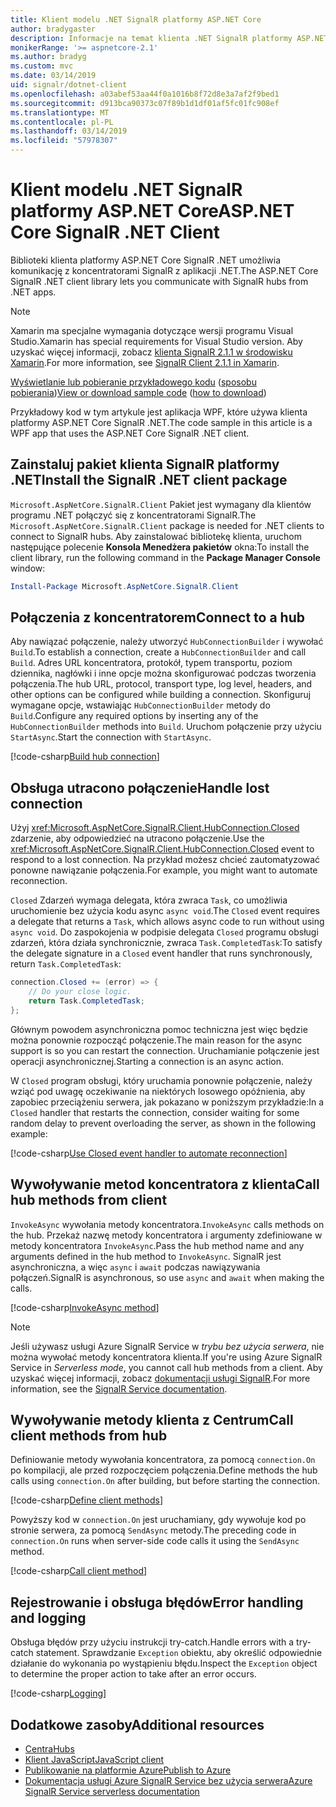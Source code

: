 ```yaml
---
title: Klient modelu .NET SignalR platformy ASP.NET Core
author: bradygaster
description: Informacje na temat klienta .NET SignalR platformy ASP.NET Core
monikerRange: '>= aspnetcore-2.1'
ms.author: bradyg
ms.custom: mvc
ms.date: 03/14/2019
uid: signalr/dotnet-client
ms.openlocfilehash: a03abef53aa44f0a1016b8f72d8e3a7af2f9bed1
ms.sourcegitcommit: d913bca90373c07f89b1d1df01af5fc01fc908ef
ms.translationtype: MT
ms.contentlocale: pl-PL
ms.lasthandoff: 03/14/2019
ms.locfileid: "57978307"
---
```

# <a name="aspnet-core-signalr-net-client"></a><span data-ttu-id="43300-103">Klient modelu .NET SignalR platformy ASP.NET Core</span><span class="sxs-lookup"><span data-stu-id="43300-103">ASP.NET Core SignalR .NET Client</span></span>

<span data-ttu-id="43300-104">Biblioteki klienta platformy ASP.NET Core SignalR .NET umożliwia komunikację z koncentratorami SignalR z aplikacji .NET.</span><span class="sxs-lookup"><span data-stu-id="43300-104">The ASP.NET Core SignalR .NET client library lets you communicate with SignalR hubs from .NET apps.</span></span>

> [!NOTE]
> <span data-ttu-id="43300-105">Xamarin ma specjalne wymagania dotyczące wersji programu Visual Studio.</span><span class="sxs-lookup"><span data-stu-id="43300-105">Xamarin has special requirements for Visual Studio version.</span></span> <span data-ttu-id="43300-106">Aby uzyskać więcej informacji, zobacz [klienta SignalR 2.1.1 w środowisku Xamarin](https://github.com/aspnet/Announcements/issues/305).</span><span class="sxs-lookup"><span data-stu-id="43300-106">For more information, see [SignalR Client 2.1.1 in Xamarin](https://github.com/aspnet/Announcements/issues/305).</span></span>

<span data-ttu-id="43300-107">[Wyświetlanie lub pobieranie przykładowego kodu](https://github.com/aspnet/Docs/tree/master/aspnetcore/signalr/dotnet-client/sample) ([sposobu pobierania](xref:index#how-to-download-a-sample))</span><span class="sxs-lookup"><span data-stu-id="43300-107">[View or download sample code](https://github.com/aspnet/Docs/tree/master/aspnetcore/signalr/dotnet-client/sample) ([how to download](xref:index#how-to-download-a-sample))</span></span>

<span data-ttu-id="43300-108">Przykładowy kod w tym artykule jest aplikacja WPF, które używa klienta platformy ASP.NET Core SignalR .NET.</span><span class="sxs-lookup"><span data-stu-id="43300-108">The code sample in this article is a WPF app that uses the ASP.NET Core SignalR .NET client.</span></span>

## <a name="install-the-signalr-net-client-package"></a><span data-ttu-id="43300-109">Zainstaluj pakiet klienta SignalR platformy .NET</span><span class="sxs-lookup"><span data-stu-id="43300-109">Install the SignalR .NET client package</span></span>

<span data-ttu-id="43300-110">`Microsoft.AspNetCore.SignalR.Client` Pakiet jest wymagany dla klientów programu .NET połączyć się z koncentratorami SignalR.</span><span class="sxs-lookup"><span data-stu-id="43300-110">The `Microsoft.AspNetCore.SignalR.Client` package is needed for .NET clients to connect to SignalR hubs.</span></span> <span data-ttu-id="43300-111">Aby zainstalować bibliotekę klienta, uruchom następujące polecenie **Konsola Menedżera pakietów** okna:</span><span class="sxs-lookup"><span data-stu-id="43300-111">To install the client library, run the following command in the **Package Manager Console** window:</span></span>

```powershell
Install-Package Microsoft.AspNetCore.SignalR.Client
```

## <a name="connect-to-a-hub"></a><span data-ttu-id="43300-112">Połączenia z koncentratorem</span><span class="sxs-lookup"><span data-stu-id="43300-112">Connect to a hub</span></span>

<span data-ttu-id="43300-113">Aby nawiązać połączenie, należy utworzyć `HubConnectionBuilder` i wywołać `Build`.</span><span class="sxs-lookup"><span data-stu-id="43300-113">To establish a connection, create a `HubConnectionBuilder` and call `Build`.</span></span> <span data-ttu-id="43300-114">Adres URL koncentratora, protokół, typem transportu, poziom dziennika, nagłówki i inne opcje można skonfigurować podczas tworzenia połączenia.</span><span class="sxs-lookup"><span data-stu-id="43300-114">The hub URL, protocol, transport type, log level, headers, and other options can be configured while building a connection.</span></span> <span data-ttu-id="43300-115">Skonfiguruj wymagane opcje, wstawiając `HubConnectionBuilder` metody do `Build`.</span><span class="sxs-lookup"><span data-stu-id="43300-115">Configure any required options by inserting any of the `HubConnectionBuilder` methods into `Build`.</span></span> <span data-ttu-id="43300-116">Uruchom połączenie przy użyciu `StartAsync`.</span><span class="sxs-lookup"><span data-stu-id="43300-116">Start the connection with `StartAsync`.</span></span>

[!code-csharp[Build hub connection](dotnet-client/sample/signalrchatclient/MainWindow.xaml.cs?name=snippet_MainWindowClass&highlight=15-17,39)]

## <a name="handle-lost-connection"></a><span data-ttu-id="43300-117">Obsługa utracono połączenie</span><span class="sxs-lookup"><span data-stu-id="43300-117">Handle lost connection</span></span>

<span data-ttu-id="43300-118">Użyj <xref:Microsoft.AspNetCore.SignalR.Client.HubConnection.Closed> zdarzenie, aby odpowiedzieć na utracono połączenie.</span><span class="sxs-lookup"><span data-stu-id="43300-118">Use the <xref:Microsoft.AspNetCore.SignalR.Client.HubConnection.Closed> event to respond to a lost connection.</span></span> <span data-ttu-id="43300-119">Na przykład możesz chcieć zautomatyzować ponowne nawiązanie połączenia.</span><span class="sxs-lookup"><span data-stu-id="43300-119">For example, you might want to automate reconnection.</span></span>

<span data-ttu-id="43300-120">`Closed` Zdarzeń wymaga delegata, która zwraca `Task`, co umożliwia uruchomienie bez użycia kodu async `async void`.</span><span class="sxs-lookup"><span data-stu-id="43300-120">The `Closed` event requires a delegate that returns a `Task`, which allows async code to run without using `async void`.</span></span> <span data-ttu-id="43300-121">Do zaspokojenia w podpisie delegata `Closed` programu obsługi zdarzeń, która działa synchronicznie, zwraca `Task.CompletedTask`:</span><span class="sxs-lookup"><span data-stu-id="43300-121">To satisfy the delegate signature in a `Closed` event handler that runs synchronously, return `Task.CompletedTask`:</span></span>

```csharp
connection.Closed += (error) => {
    // Do your close logic.
    return Task.CompletedTask;
};
```

<span data-ttu-id="43300-122">Głównym powodem asynchroniczna pomoc techniczna jest więc będzie można ponownie rozpocząć połączenie.</span><span class="sxs-lookup"><span data-stu-id="43300-122">The main reason for the async support is so you can restart the connection.</span></span> <span data-ttu-id="43300-123">Uruchamianie połączenie jest operacji asynchronicznej.</span><span class="sxs-lookup"><span data-stu-id="43300-123">Starting a connection is an async action.</span></span>

<span data-ttu-id="43300-124">W `Closed` program obsługi, który uruchamia ponownie połączenie, należy wziąć pod uwagę oczekiwanie na niektórych losowego opóźnienia, aby zapobiec przeciążeniu serwera, jak pokazano w poniższym przykładzie:</span><span class="sxs-lookup"><span data-stu-id="43300-124">In a `Closed` handler that restarts the connection, consider waiting for some random delay to prevent overloading the server, as shown in the following example:</span></span>

[!code-csharp[Use Closed event handler to automate reconnection](dotnet-client/sample/signalrchatclient/MainWindow.xaml.cs?name=snippet_ClosedRestart)]

## <a name="call-hub-methods-from-client"></a><span data-ttu-id="43300-125">Wywoływanie metod koncentratora z klienta</span><span class="sxs-lookup"><span data-stu-id="43300-125">Call hub methods from client</span></span>

<span data-ttu-id="43300-126">`InvokeAsync` wywołania metody koncentratora.</span><span class="sxs-lookup"><span data-stu-id="43300-126">`InvokeAsync` calls methods on the hub.</span></span> <span data-ttu-id="43300-127">Przekaż nazwę metody koncentratora i argumenty zdefiniowane w metody koncentratora `InvokeAsync`.</span><span class="sxs-lookup"><span data-stu-id="43300-127">Pass the hub method name and any arguments defined in the hub method to `InvokeAsync`.</span></span> <span data-ttu-id="43300-128">SignalR jest asynchroniczna, a więc `async` i `await` podczas nawiązywania połączeń.</span><span class="sxs-lookup"><span data-stu-id="43300-128">SignalR is asynchronous, so use `async` and `await` when making the calls.</span></span>

[!code-csharp[InvokeAsync method](dotnet-client/sample/signalrchatclient/MainWindow.xaml.cs?name=snippet_InvokeAsync)]

> [!NOTE]
> <span data-ttu-id="43300-129">Jeśli używasz usługi Azure SignalR Service w *trybu bez użycia serwera*, nie można wywołać metody koncentratora klienta.</span><span class="sxs-lookup"><span data-stu-id="43300-129">If you're using Azure SignalR Service in *Serverless mode*, you cannot call hub methods from a client.</span></span> <span data-ttu-id="43300-130">Aby uzyskać więcej informacji, zobacz [dokumentacji usługi SignalR](/azure/azure-signalr/signalr-concept-serverless-development-config).</span><span class="sxs-lookup"><span data-stu-id="43300-130">For more information, see the [SignalR Service documentation](/azure/azure-signalr/signalr-concept-serverless-development-config).</span></span>

## <a name="call-client-methods-from-hub"></a><span data-ttu-id="43300-131">Wywoływanie metody klienta z Centrum</span><span class="sxs-lookup"><span data-stu-id="43300-131">Call client methods from hub</span></span>

<span data-ttu-id="43300-132">Definiowanie metody wywołania koncentratora, za pomocą `connection.On` po kompilacji, ale przed rozpoczęciem połączenia.</span><span class="sxs-lookup"><span data-stu-id="43300-132">Define methods the hub calls using `connection.On` after building, but before starting the connection.</span></span>

[!code-csharp[Define client methods](dotnet-client/sample/signalrchatclient/MainWindow.xaml.cs?name=snippet_ConnectionOn)]

<span data-ttu-id="43300-133">Powyższy kod w `connection.On` jest uruchamiany, gdy wywołuje kod po stronie serwera, za pomocą `SendAsync` metody.</span><span class="sxs-lookup"><span data-stu-id="43300-133">The preceding code in `connection.On` runs when server-side code calls it using the `SendAsync` method.</span></span>

[!code-csharp[Call client method](dotnet-client/sample/signalrchat/hubs/chathub.cs?name=snippet_SendMessage)]

## <a name="error-handling-and-logging"></a><span data-ttu-id="43300-134">Rejestrowanie i obsługa błędów</span><span class="sxs-lookup"><span data-stu-id="43300-134">Error handling and logging</span></span>

<span data-ttu-id="43300-135">Obsługa błędów przy użyciu instrukcji try-catch.</span><span class="sxs-lookup"><span data-stu-id="43300-135">Handle errors with a try-catch statement.</span></span> <span data-ttu-id="43300-136">Sprawdzanie `Exception` obiektu, aby określić odpowiednie działanie do wykonania po wystąpieniu błędu.</span><span class="sxs-lookup"><span data-stu-id="43300-136">Inspect the `Exception` object to determine the proper action to take after an error occurs.</span></span>

[!code-csharp[Logging](dotnet-client/sample/signalrchatclient/MainWindow.xaml.cs?name=snippet_ErrorHandling)]

## <a name="additional-resources"></a><span data-ttu-id="43300-137">Dodatkowe zasoby</span><span class="sxs-lookup"><span data-stu-id="43300-137">Additional resources</span></span>

* [<span data-ttu-id="43300-138">Centra</span><span class="sxs-lookup"><span data-stu-id="43300-138">Hubs</span></span>](xref:signalr/hubs)
* [<span data-ttu-id="43300-139">Klient JavaScript</span><span class="sxs-lookup"><span data-stu-id="43300-139">JavaScript client</span></span>](xref:signalr/javascript-client)
* [<span data-ttu-id="43300-140">Publikowanie na platformie Azure</span><span class="sxs-lookup"><span data-stu-id="43300-140">Publish to Azure</span></span>](xref:signalr/publish-to-azure-web-app)
* [<span data-ttu-id="43300-141">Dokumentacja usługi Azure SignalR Service bez użycia serwera</span><span class="sxs-lookup"><span data-stu-id="43300-141">Azure SignalR Service serverless documentation</span></span>](/azure/azure-signalr/signalr-concept-serverless-development-config)

